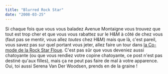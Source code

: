 ```yaml
---
title: "Blurred Rock Star"
date: "2008-03-25"
---
```


Si chaque fois que vous vous baladez Avenue Montaigne vous trouvez que tout est trop cher et que vous vous rabattez sur le H&M à côté de chez vous (faut pas se mentir, vous allez _toutes_ chez H&M) mais que là, c'est pareil, vous savez pas sur quel portant vous jeter, allez faire un tour dans [la Co-mode de la Rock Star Floue](http://dansmacomode.canalblog.com/). C'est pas sûr que vous deveniez aussi chatoyante (ou que vous rendiez votre copine chatoyante, ce post n'est pas destiné qu'aux filles), mais ça ne peut pas faire de mal à votre apparence. Oui, toi aussi Serena Van Der Woodsen, prends en de la graine !
